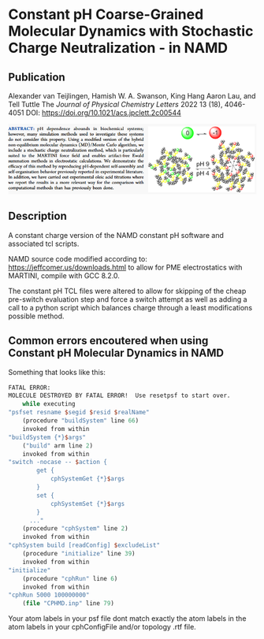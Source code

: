 # Constant pH Coarse-Grained Molecular Dynamics with Stochastic Charge Neutralization - in NAMD

## Publication

Alexander van Teijlingen, Hamish W. A. Swanson, King Hang Aaron Lau, and Tell Tuttle
The *Journal of Physical Chemistry Letters* 2022 13 (18), 4046-4051
DOI: https://doi.org/10.1021/acs.jpclett.2c00544


![Abstract.png](Abstract.png)

## Description

A constant charge version of the NAMD constant pH software and associated tcl scripts.



NAMD source code modified according to: https://jeffcomer.us/downloads.html to allow for PME electrostatics with MARTINI, compile with GCC 8.2.0.



The constant pH TCL files were altered to allow for skipping of the cheap pre-switch evaluation step and force a switch attempt as well as adding a call to a python script which balances charge through a least modifications possible method.


## Common errors encoutered when using Constant pH Molecular Dynamics in NAMD

Something that looks like this:
``` tcl
FATAL ERROR: 
MOLECULE DESTROYED BY FATAL ERROR!  Use resetpsf to start over.
    while executing
"psfset resname $segid $resid $realName"
    (procedure "buildSystem" line 66)
    invoked from within
"buildSystem {*}$args"
    ("build" arm line 2)
    invoked from within
"switch -nocase -- $action {
        get {
            cphSystemGet {*}$args
        }
        set {
            cphSystemSet {*}$args
        }
      ..."
    (procedure "cphSystem" line 2)
    invoked from within
"cphSystem build [readConfig] $excludeList"
    (procedure "initialize" line 39)
    invoked from within
"initialize"
    (procedure "cphRun" line 6)
    invoked from within
"cphRun 5000 100000000"
    (file "CPHMD.inp" line 79)
```

Your atom labels in your psf file dont match exactly the atom labels in the atom labels in your cphConfigFile and/or topology .rtf file.
